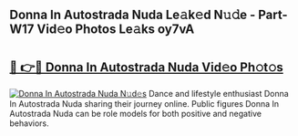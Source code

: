 ## Donna In Autostrada Nuda Le𝚊k𝚎d N𝚞𝚍e - Part-W17 Vid𝚎o Photos Le𝚊ks oy7vA

# <h2><a href="http://fbeika.evod.top/?m=Donna+In+Autostrada+Nuda">🔗 👉🔴 Donna In Autostrada Nuda Vid𝚎o Ph𝚘t𝚘s</a></h2>

[![Donna In Autostrada Nuda N𝚞d𝚎s](https://i.imgur.com/8V9OHl7.gif)](http://fbeika.evod.top/?m=Donna+In+Autostrada+Nuda)
Dance and lifestyle enthusiast Donna In Autostrada Nuda sharing their journey online. Public figures Donna In Autostrada Nuda can be role models for both positive and negative behaviors. 
